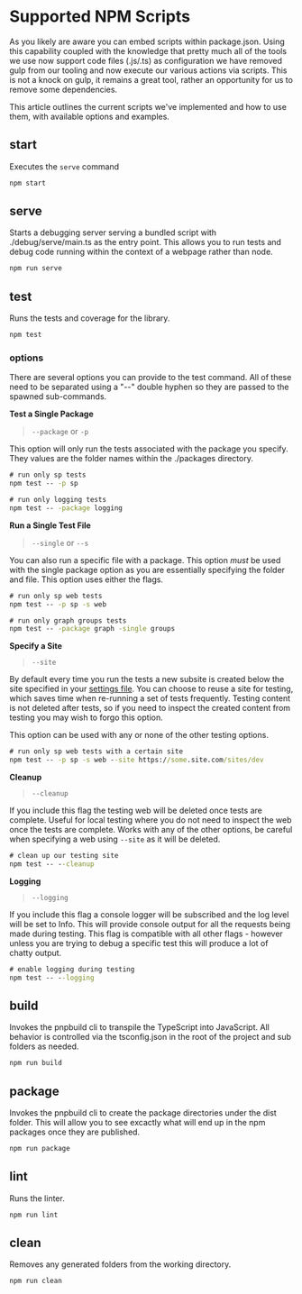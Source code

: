 # Supported NPM Scripts

As you likely are aware you can embed scripts within package.json. Using this capability coupled with the knowledge that pretty much all of the tools we use now support code files (.js/.ts) as configuration we have removed gulp from our tooling and now execute our various actions via scripts. This is not a knock on gulp, it remains a great tool, rather an opportunity for us to remove some dependencies.

This article outlines the current scripts we've implemented and how to use them, with available options and examples.

## start

Executes the `serve` command

```cmd
npm start
```

## serve

Starts a debugging server serving a bundled script with ./debug/serve/main.ts as the entry point. This allows you to run tests and debug code running within the context of a webpage rather than node.

```cmd
npm run serve
```

## test

Runs the tests and coverage for the library.

```cmd
npm test
```

### options

There are several options you can provide to the test command. All of these need to be separated using a "--" double hyphen so they are passed to the spawned sub-commands.

**Test a Single Package**

>`--package` or `-p`

This option will only run the tests associated with the package you specify. They values are the folder names within the ./packages directory.

```cmd
# run only sp tests
npm test -- -p sp

# run only logging tests
npm test -- -package logging
```

**Run a Single Test File**

>`--single` or `--s`

You can also run a specific file with a package. This option _must_ be used with the single package option as you are essentially specifying the folder and file. This option uses either the  flags.

```cmd
# run only sp web tests
npm test -- -p sp -s web

# run only graph groups tests
npm test -- -package graph -single groups
```

**Specify a Site**

>`--site`

By default every time you run the tests a new subsite is created below the site specified in your [settings file](./concepts/settings.md). You can choose to reuse a site for testing, which saves time when re-running a set of tests frequently. Testing content is not deleted after tests, so if you need to inspect the created content from testing you may wish to forgo this option.

This option can be used with any or none of the other testing options.

```cmd
# run only sp web tests with a certain site
npm test -- -p sp -s web --site https://some.site.com/sites/dev
```

**Cleanup**

>`--cleanup`

If you include this flag the testing web will be deleted once tests are complete. Useful for local testing where you do not need to inspect the web once the tests are complete. Works with any of the other options, be careful when specifying a web using `--site` as it will be deleted.

```cmd
# clean up our testing site
npm test -- --cleanup
```

**Logging**

>`--logging`

If you include this flag a console logger will be subscribed and the log level will be set to Info. This will provide console output for all the requests being made during testing. This flag is compatible with all other flags - however unless you are trying to debug a specific test this will produce a lot of chatty output.

```cmd
# enable logging during testing
npm test -- --logging
```

## build

Invokes the pnpbuild cli to transpile the TypeScript into JavaScript. All behavior is controlled via the tsconfig.json in the root of the project and sub folders as needed.

```cmd
npm run build
```

## package

Invokes the pnpbuild cli to create the package directories under the dist folder. This will allow you to see excactly what will end up in the npm packages once they are published.

```cmd
npm run package
```

## lint

Runs the linter.

```cmd
npm run lint
```

## clean

Removes any generated folders from the working directory.

```cmd
npm run clean
```
